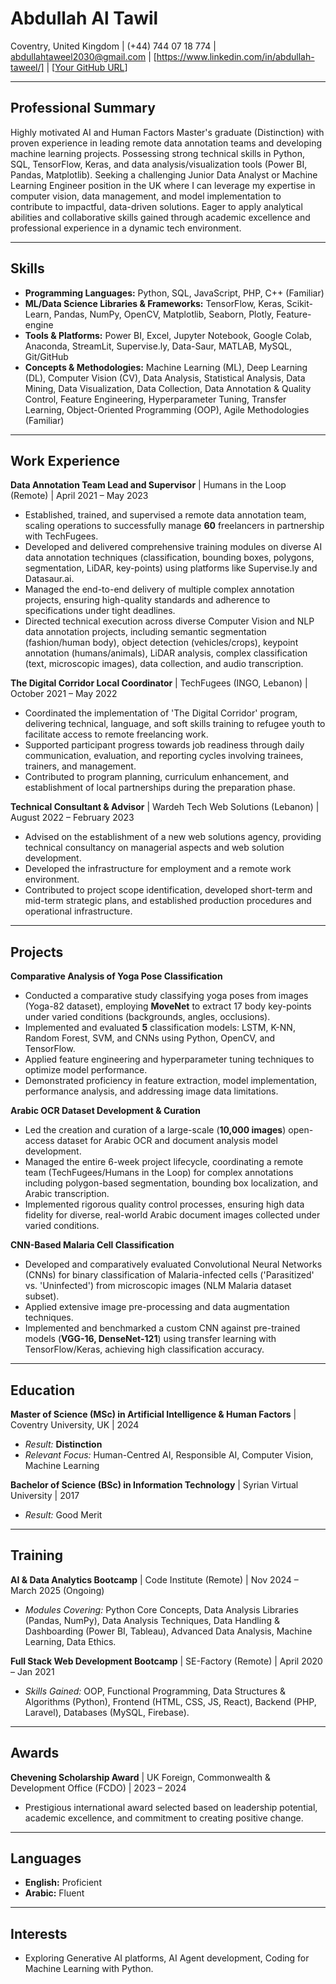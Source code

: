 # Abdullah Al Tawil

Coventry, United Kingdom | (+44) 744 07 18 774 | abdullahtaweel2030@gmail.com | [https://www.linkedin.com/in/abdullah-taweel/] | [[Your GitHub URL](https://github.com/AbdullahTaweel/)]

---

## Professional Summary

Highly motivated AI and Human Factors Master's graduate (Distinction) with proven experience in leading remote data annotation teams and developing machine learning projects. Possessing strong technical skills in Python, SQL, TensorFlow, Keras, and data analysis/visualization tools (Power BI, Pandas, Matplotlib). Seeking a challenging Junior Data Analyst or Machine Learning Engineer position in the UK where I can leverage my expertise in computer vision, data management, and model implementation to contribute to impactful, data-driven solutions. Eager to apply analytical abilities and collaborative skills gained through academic excellence and professional experience in a dynamic tech environment.

---

## Skills

* **Programming Languages:** Python, SQL, JavaScript, PHP, C++ (Familiar)
* **ML/Data Science Libraries & Frameworks:** TensorFlow, Keras, Scikit-Learn, Pandas, NumPy, OpenCV, Matplotlib, Seaborn, Plotly, Feature-engine
* **Tools & Platforms:** Power BI, Excel, Jupyter Notebook, Google Colab, Anaconda, StreamLit, Supervise.ly, Data-Saur, MATLAB, MySQL, Git/GitHub
* **Concepts & Methodologies:** Machine Learning (ML), Deep Learning (DL), Computer Vision (CV), Data Analysis, Statistical Analysis, Data Mining, Data Visualization, Data Collection, Data Annotation & Quality Control, Feature Engineering, Hyperparameter Tuning, Transfer Learning, Object-Oriented Programming (OOP), Agile Methodologies (Familiar)

---

## Work Experience

**Data Annotation Team Lead and Supervisor** | Humans in the Loop (Remote) | April 2021 – May 2023
* Established, trained, and supervised a remote data annotation team, scaling operations to successfully manage **60** freelancers in partnership with TechFugees.
* Developed and delivered comprehensive training modules on diverse AI data annotation techniques (classification, bounding boxes, polygons, segmentation, LiDAR, key-points) using platforms like Supervise.ly and Datasaur.ai.
* Managed the end-to-end delivery of multiple complex annotation projects, ensuring high-quality standards and adherence to specifications under tight deadlines.
* Directed technical execution across diverse Computer Vision and NLP data annotation projects, including semantic segmentation (fashion/human body), object detection (vehicles/crops), keypoint annotation (humans/animals), LiDAR analysis, complex classification (text, microscopic images), data collection, and audio transcription.

**The Digital Corridor Local Coordinator** | TechFugees (INGO, Lebanon) | October 2021 – May 2022
* Coordinated the implementation of 'The Digital Corridor' program, delivering technical, language, and soft skills training to refugee youth to facilitate access to remote freelancing work.
* Supported participant progress towards job readiness through daily communication, evaluation, and reporting cycles involving trainees, trainers, and management.
* Contributed to program planning, curriculum enhancement, and establishment of local partnerships during the preparation phase.

**Technical Consultant & Advisor** | Wardeh Tech Web Solutions (Lebanon) | August 2022 – February 2023
* Advised on the establishment of a new web solutions agency, providing technical consultancy on managerial aspects and web solution development.
* Developed the infrastructure for employment and a remote work environment.
* Contributed to project scope identification, developed short-term and mid-term strategic plans, and established production procedures and operational infrastructure.

---

## Projects

**Comparative Analysis of Yoga Pose Classification**
* Conducted a comparative study classifying yoga poses from images (Yoga-82 dataset), employing **MoveNet** to extract 17 body key-points under varied conditions (backgrounds, angles, occlusions).
* Implemented and evaluated **5** classification models: LSTM, K-NN, Random Forest, SVM, and CNNs using Python, OpenCV, and TensorFlow.
* Applied feature engineering and hyperparameter tuning techniques to optimize model performance.
* Demonstrated proficiency in feature extraction, model implementation, performance analysis, and addressing image data limitations.

**Arabic OCR Dataset Development & Curation**
* Led the creation and curation of a large-scale (**10,000 images**) open-access dataset for Arabic OCR and document analysis model development.
* Managed the entire 6-week project lifecycle, coordinating a remote team (TechFugees/Humans in the Loop) for complex annotations including polygon-based segmentation, bounding box localization, and Arabic transcription.
* Implemented rigorous quality control processes, ensuring high data fidelity for diverse, real-world Arabic document images collected under varied conditions.

**CNN-Based Malaria Cell Classification**
* Developed and comparatively evaluated Convolutional Neural Networks (CNNs) for binary classification of Malaria-infected cells ('Parasitized' vs. 'Uninfected') from microscopic images (NLM Malaria dataset subset).
* Applied extensive image pre-processing and data augmentation techniques.
* Implemented and benchmarked a custom CNN against pre-trained models (**VGG-16, DenseNet-121**) using transfer learning with TensorFlow/Keras, achieving high classification accuracy.

---

## Education

**Master of Science (MSc) in Artificial Intelligence & Human Factors** | Coventry University, UK | 2024
* *Result:* **Distinction**
* *Relevant Focus:* Human-Centred AI, Responsible AI, Computer Vision, Machine Learning

**Bachelor of Science (BSc) in Information Technology** | Syrian Virtual University | 2017
* *Result:* Good Merit

---

## Training

**AI & Data Analytics Bootcamp** | Code Institute (Remote) | Nov 2024 – March 2025 (Ongoing)
* *Modules Covering:* Python Core Concepts, Data Analysis Libraries (Pandas, NumPy), Data Analysis Techniques, Data Handling & Dashboarding (Power BI, Tableau), Advanced Data Analysis, Machine Learning, Data Ethics.

**Full Stack Web Development Bootcamp** | SE-Factory (Remote) | April 2020 – Jan 2021
* *Skills Gained:* OOP, Functional Programming, Data Structures & Algorithms (Python), Frontend (HTML, CSS, JS, React), Backend (PHP, Laravel), Databases (MySQL, Firebase).

---

## Awards

**Chevening Scholarship Award** | UK Foreign, Commonwealth & Development Office (FCDO) | 2023 – 2024
* Prestigious international award selected based on leadership potential, academic excellence, and commitment to creating positive change.

---

## Languages

* **English:** Proficient
* **Arabic:** Fluent

---

## Interests

* Exploring Generative AI platforms, AI Agent development, Coding for Machine Learning with Python.

